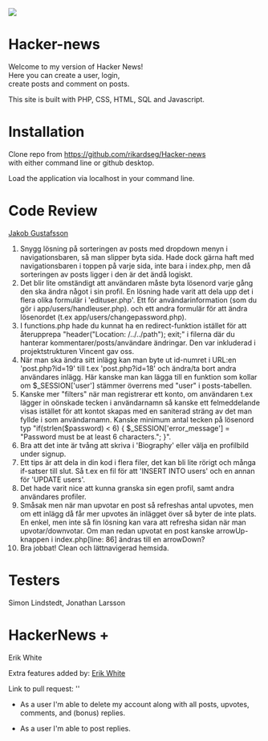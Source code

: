![](https://media.giphy.com/media/o0vwzuFwCGAFO/giphy.gif)

# Hacker-news

Welcome to my version of Hacker News! <br>
Here you can create a user, login, <br>
create posts and comment on posts. <br>

This site is built with PHP, CSS, HTML, SQL and Javascript.

# Installation

Clone repo from https://github.com/rikardseg/Hacker-news <br>
with either command line or github desktop.

Load the application via localhost in your command line.

# Code Review

[Jakob Gustafsson](https://github.com/gusjak)

1. Snygg lösning på sorteringen av posts med dropdown menyn i navigationsbaren, så man slipper byta sida. Hade dock gärna haft med navigationsbaren i toppen på varje sida, inte bara i index.php, men då sorteringen av posts ligger i den är det ändå logiskt.
2. Det blir lite omständigt att användaren måste byta lösenord varje gång den ska ändra något i sin profil. En lösning hade varit att dela upp det i flera olika formulär i 'edituser.php'. Ett för användarinformation (som du gör i app/users/handleuser.php). och ett andra formulär för att ändra lösenordet (t.ex app/users/changepassword.php).
3. I functions.php hade du kunnat ha en redirect-funktion istället för att återupprepa "header("Location: /../../path"); exit;" i filerna där du hanterar kommentarer/posts/användare ändringar. Den var inkluderad i projektstrukturen Vincent gav oss.
4. När man ska ändra sitt inlägg kan man byte ut id-numret i URL:en 'post.php?id=19' till t.ex 'post.php?id=18' och ändra/ta bort andra användares inlägg. Här kanske man kan lägga till en funktion som kollar om $\_SESSION['user'] stämmer överrens med "user" i posts-tabellen.
5. Kanske mer "filters" när man registrerar ett konto, om användaren t.ex lägger in oönskade tecken i användarnamn så kanske ett felmeddelande visas istället för att kontot skapas med en saniterad sträng av det man fyllde i som användarnamn. Kanske minimum antal tecken på lösenord typ "if(strlen($password) < 6) { $\_SESSION['error_message'] = "Password must be at least 6 characters."; }".
6. Bra att det inte är tvång att skriva i 'Biography' eller välja en profilbild under signup.
7. Ett tips är att dela in din kod i flera filer, det kan bli lite rörigt och många if-satser till slut. Så t.ex en fil för att 'INSERT INTO users' och en annan för 'UPDATE users'.
8. Det hade varit nice att kunna granska sin egen profil, samt andra användares profiler.
9. Småsak men när man upvotar en post så refreshas antal upvotes, men om ett inlägg då får mer upvotes än inlägget över så byter de inte plats. En enkel, men inte så fin lösning kan vara att refresha sidan när man upvotar/downvotar. Om man redan upvotat en post kanske arrowUp-knappen i index.php[line: 86] ändras till en arrowDown?
10. Bra jobbat! Clean och lättnavigerad hemsida.

# Testers

Simon Lindstedt, Jonathan Larsson

# HackerNews +

Erik White

Extra features added by: [Erik White](https://github.com/nausea87)

Link to pull request: ''

- As a user I'm able to delete my account along with all posts, upvotes, comments, and (bonus) replies.

- As a user I'm able to post replies.
